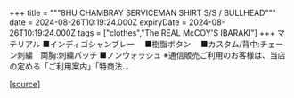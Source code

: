 +++
title = """8HU CHAMBRAY SERVICEMAN SHIRT S/S / BULLHEAD"""
date = 2024-08-26T10:19:24.000Z
expiryDate = 2024-08-26T10:19:24.000Z
tags = ["clothes","The REAL McCOY'S IBARAKI"]
+++
マテリアル ■インディゴシャンブレー　 ■樹脂ボタン　 ■カスタム/背中:チェーン刺繍　両胸:刺繍パッチ ■ノンウォッシュ ※通信販売ご利用のお客様は、当店の定める「ご利用案内」「特商法...

[[source]](https://the-realmccoys.ocnk.net/product/1008)
